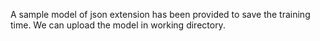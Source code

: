 A sample model of json extension has been provided to save the training time. We can upload the model in working directory.
